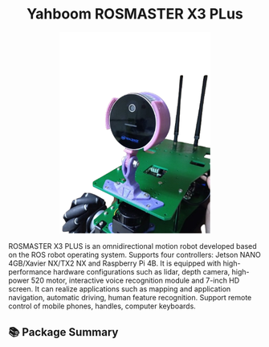 <div align="center">

  # Yahboom ROSMASTER X3 PLus

</div>

<p align="center">
  <img src="docs/robot.png" width=300 />
</p>

ROSMASTER X3 PLUS is an omnidirectional motion robot developed based on the ROS robot operating system.
Supports four controllers: Jetson NANO 4GB/Xavier NX/TX2 NX and Raspberry Pi 4B.
It is equipped with high-performance hardware configurations such as lidar, depth camera, high-power 520 motor, interactive voice recognition module and 7-inch HD screen.
It can realize applications such as mapping and application navigation, automatic driving, human feature recognition.
Support remote control of mobile phones, handles, computer keyboards.

## :books: Package Summary

